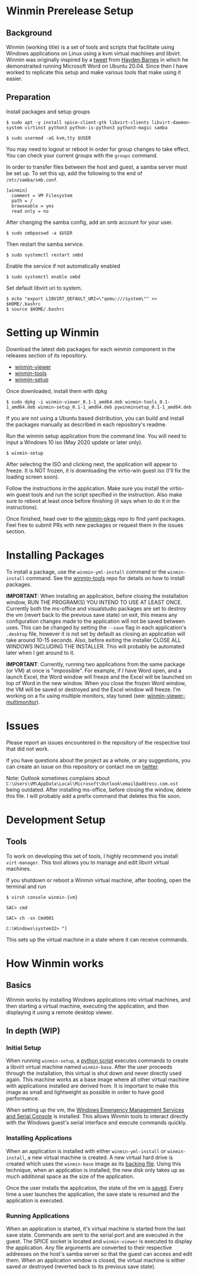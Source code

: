 # Winmin Prerelease Setup

## Background

Winmin (working title) is a set of tools and scripts that facilitate using Windows applications on Linux using a kvm virtual machines and libvirt. Winmin was originally inspired by a [tweet](https://twitter.com/unixterminal/status/1255919797692440578) from [Hayden Barnes](https://twitter.com/unixterminal) in which he demonstraited running Microsoft Word on Ubuntu 20.04. Since then I have worked to replicate this setup and make various tools that make using it easier.

## Preparation

Install packages and setup groups

```
$ sudo apt -y install spice-client-gtk libvirt-clients libvirt-daemon-system virtinst python3 python-is-python3 python3-magic samba

$ sudo usermod -aG kvm,tty $USER
```
You may need to logout or reboot in order for group changes to take effect. You can check your current groups with the `groups` command.

In order to transfer files between the host and guest, a samba server must be set up. To set this up, add the following to the end of `/etc/samba/smb.conf`.

```
[winmin]
  comment = VM Filesystem
  path = /
  browseable = yes
  read only = no
```

After changing the samba config, add an smb account for your user.
```
$ sudo smbpasswd -a $USER
```

Then restart the samba service.

```
$ sudo systemctl restart smbd
```
Enable the service if not automatically enabled
```
$ sudo systemctl enable smbd
```
Set default libvirt uri to system.
```
$ echo "export LIBVIRT_DEFAULT_URI=\"qemu:///system\"" >> $HOME/.bashrc
$ source $HOME/.bashrc
```


# Setting up Winmin

Download the latest deb packages for each winmin component in the releases section of its repository.

- [winmin-viewer](https://github.com/vlinkz/winmin-viewer/releases)
- [winmin-tools](https://github.com/vlinkz/winmin-tools/releases)
- [winmin-setup](https://github.com/vlinkz/winmin-setup/releases)

Once downloaded, install them with dpkg

```
$ sudo dpkg -i winmin-viewer_0.1-1_amd64.deb winmin-tools_0.1-1_amd64.deb winmin-setup_0.1-1_amd64.deb pywinminsetup_0.1-1_amd64.deb
```
If you are not using a Ubuntu based distribution, you can build and install the packages manually as described in each repository's readme.

Run the winmin setup application from the command line. You will need to input a Windows 10 iso (May 2020 update or later only). 
```
$ winmin-setup
```
After selecting the ISO and clicking next, the application will appear to freeze. It is NOT frozen, it is downloading the virtio-win guest iso (I'll fix the loading screen soon).

Follow the instructions in the application. Make sure you install the virtio-win guest tools and run the script specified in the instruction. Also make sure to reboot at least once before finishing (it says when to do it in the instructions).

Once finished, head over to the [winmin-pkgs](https://github.com/vlinkz/winmin-pkgs) repo to find yaml packages. Feel free to submit PRs with new packages or request them in the issues section.

# Installing Packages

To install a package, use the `winmin-yml-install` command or the `winmin-install` command. See the [winmin-tools](https://github.com/vlinkz/winmin-tools) repo for details on how to install packages.

__IMPORTANT__: When installing an application, before closing the installation window, RUN THE PROGRAM(S) YOU INTEND TO USE AT LEAST ONCE. Currently both the ms-office and visualstudio packages are set to destroy the vm (revert back to the previous save state) on exit, this means any configuration changes made to the application will not be saved between uses. This can be changed by setting the `--save` flag in each application's `.desktop` file, however it is not set by default as closing an application will take around 10-15 seconds. Also, before exiting the installer CLOSE ALL WINDOWS INCLUDING THE INSTALLER. This will probably be automated later when I get around to it.

__IMPORTANT__: Currently, running two applications from the same package (or VM) at once is "impossible". For example, if I have Word open, and a launch Excel, the Word window will freeze and the Excel will be launched on top of Word in the new window. When you close the frozen Word window, the VM will be saved or destroyed and the Excel window will freeze. I'm working on a fix using multiple monitors, stay tuned (see: [winmin-viewer-multimonitor](https://github.com/vlinkz/winmin-viewer/blob/master/winmin-viewer-multimonitor.c)).

# Issues

Please report an issues encountered in the repository of the respective tool that did not work.

If you have questions about the project as a whole, or any suggestions, you can create an issue on this repository or contact me on [twitter](https://twitter.com/VlinkZ3).

Note: Outlook sometimes complains about `C:\Users\VM\AppData\Local\Microsoft\Outlook\email@address.com.ost` being outdated. After installing ms-office, before closing the window, delete this file. I will probably add a prefix command that deletes this file soon.

# Development Setup

## Tools

To work on developing this set of tools, I highly recommend you install `virt-manager`. This tool allows you to manage and edit libvirt virtual machines.

If you shutdown or reboot a Winmin virtual machine, after booting, open the terminal and run 
```
$ virsh console winmin-{vm}

SAC> cmd

SAC> ch -sn Cmd001

C:\Windows\system32> ^]
```

This sets up the virtual machine in a state where it can receive commands.

# How Winmin works

## Basics

Winmin works by installing Windows applications into virtual machines, and then starting a virtual machine, executing the application, and then displaying it using a remote desktop viewer.

## In depth (WIP)

### Initial Setup

When running `winmin-setup`, a [python script](TODO) executes commands to create a libvirt virtual machine named `winmin-base`. After the user proceeds through the installation, this virtual is shut down and never directly used again. This machine works as a base image where all other virtual machine with applications installed are derived from. It is important to make this image as small and lightweight as possible in order to have good performance.

When setting up the vm, the [Windows Emergency Management Services and Serial Console](https://docs.microsoft.com/en-us/previous-versions/windows/it-pro/windows-server-2003/cc787940(v=ws.10)?redirectedfrom=MSDN) is installed. This allows Winmin tools to interact directly with the Windows guest's serial interface and execute commands quickly.

### Installing Applications

When an application is installed with either `winmin-yml-install` or `winmin-install`, a new virtual machine is created. A new virtual hard drive is created which uses the `winmin-base` image as its [backing file](https://libvirt.org/kbase/backing_chains.html). Using this technique, when an application is installed, the new disk only takes up as much additional space as the size of the application.

Once the user installs the application, the state of the vm is [saved](https://libvirt.org/docs/libvirt-appdev-guide-python/en-US/html/libvirt_application_development_guide_using_python-Guest_Domains-Lifecycle-Save.html). Every time a user launches the application, the save state is resumed and the application is executed. 

### Running Applications

When an application is started, it's virtual machine is started from the last save state. Commands are sent to the serial port and are executed in the guest. The SPICE socket is located and `winmin-viewer` is executed to display the application. Any file arguments are converted to their respective addresses on the host's samba server so that the guest can access and edit them. When an application window is closed, the virtual machine is either saved or destroyed (reverted back to its previous save state).

